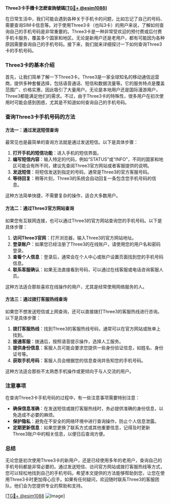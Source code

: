 **Three3卡手機卡怎麽查詢號碼[[TG💪+ @esim1088](https://t.me/s/esim1088)]**

在日常生活中，我们可能会遇到各种关于手机卡的问题，比如忘记了自己的号码、需要查询SIM卡信息等。对于使用Three3卡（也叫3卡）的用户来说，了解如何查询自己的手机号码是非常重要的。Three3卡是一种非常受欢迎的预付费或后付费手机卡服务，覆盖多个国家和地区。无论是新用户还是老用户，都有可能因为各种原因需要查询自己的手机号码。接下来，我们就来详细探讨一下如何查询Three3卡的手机号码。

### Three3卡的基本介绍

首先，让我们简单了解一下Three3卡。Three3是一家全球知名的移动通信运营商，提供多种套餐选择，包括语音通话、短信和数据流量等。它的服务特点是覆盖范围广、价格实惠，因此吸引了大量用户。无论是本地用户还是国际漫游用户，Three3都能满足他们的需求。不过，由于Three3卡的特殊性，很多用户在初次使用时可能会感到困惑，尤其是不知道如何查询自己的手机号码。

### 查询Three3卡手机号码的方法

#### 方法一：通过发送短信查询

最常见也是最简单的查询方法就是通过发送短信。以下是具体步骤：

1. **打开手机的短信功能**：进入手机的短信界面。
2. **编写短信内容**：输入特定的代码，例如“STATUS”或“INFO”，不同的国家和地区可能会有所不同，建议先查阅Three3官方网站或者客服提供的说明。
3. **发送短信**：将短信发送到指定的号码，通常是Three3的官方客服号码。
4. **等待回复**：稍等片刻，Three3的系统会自动回复一条包含您手机号码的信息。

这种方法简单快捷，不需要复杂的操作，适合大多数用户。

#### 方法二：通过Three3官方网站查询

如果您有互联网连接，也可以通过Three3的官方网站查询您的手机号码。以下是具体步骤：

1. **访问Three3官网**：打开浏览器，输入Three3的官方网站地址。
2. **登录账户**：如果您已经注册了Three3的在线账户，请使用您的用户名和密码登录。
3. **查看个人信息**：登录后，通常会在个人中心或账户设置页面找到您的手机号码信息。
4. **联系客服确认**：如果无法直接看到号码，可以通过在线客服或电话咨询客服人员。

这种方法适合那些喜欢在线操作的用户，尤其是经常使用网络服务的人。

#### 方法三：通过拨打客服热线查询

如果您不想发送短信或上网查询，还可以直接拨打Three3的客服热线进行咨询。以下是具体步骤：

1. **拨打客服热线**：找到Three3的客服热线号码，通常可以在官方网站或账单上找到。
2. **接通客服**：拨通后，按照语音提示操作，选择人工服务。
3. **提供身份信息**：客服人员可能会要求您提供一些身份验证信息，如姓名、身份证号等。
4. **获取手机号码**：客服人员会根据您的信息查询并告知您的手机号码。

这种方法适合那些不太熟悉手机操作或更倾向于与人交流的用户。

### 注意事项

在查询Three3卡手机号码的过程中，有一些注意事项需要特别注意：

- **确保信息准确**：在发送短信或拨打客服热线时，务必提供准确的身份信息，以免造成不必要的麻烦。
- **保护隐私**：避免在不安全的网络环境中进行查询操作，防止个人信息泄露。
- **定期更新信息**：如果您更换了联系方式或其他重要信息，记得及时更新Three3账户中的相关信息，以便日后查询方便。

### 总结

无论您是初次使用Three3卡的新用户，还是已经使用多年的老用户，查询自己的手机号码都是非常必要的。通过发送短信、访问官方网站或拨打客服热线等方式，您可以轻松地找到自己的手机号码。希望本文提供的方法能够帮助到您，让您在使用Three3卡时更加得心应手。如果有任何疑问，欢迎随时联系Three3的客服团队，他们会为您提供专业的帮助和支持。

[[TG💪+ @esim1088](https://t.me/s/esim1088) ![Image](https://i.postimg.cc/4NQfJmqS/Snipaste-2025-05-13-00-14-12.png)]